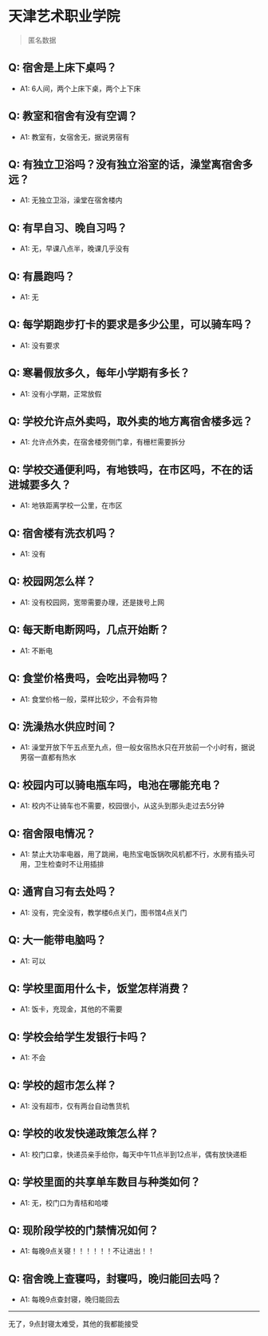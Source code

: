 # 天津艺术职业学院
> 匿名数据
## Q: 宿舍是上床下桌吗？
- A1: 6人间，两个上床下桌，两个上下床
## Q: 教室和宿舍有没有空调？
- A1: 教室有，女宿舍无，据说男宿有
## Q: 有独立卫浴吗？没有独立浴室的话，澡堂离宿舍多远？
- A1: 无独立卫浴，澡堂在宿舍楼内
## Q: 有早自习、晚自习吗？
- A1: 无，早课八点半，晚课几乎没有
## Q: 有晨跑吗？
- A1: 无
## Q: 每学期跑步打卡的要求是多少公里，可以骑车吗？
- A1: 没有要求
## Q: 寒暑假放多久，每年小学期有多长？
- A1: 没有小学期，正常放假
## Q: 学校允许点外卖吗，取外卖的地方离宿舍楼多远？
- A1: 允许点外卖，在宿舍楼旁侧门拿，有栅栏需要拆分
## Q: 学校交通便利吗，有地铁吗，在市区吗，不在的话进城要多久？
- A1: 地铁距离学校一公里，在市区
## Q: 宿舍楼有洗衣机吗？
- A1: 没有
## Q: 校园网怎么样？
- A1: 没有校园网，宽带需要办理，还是拨号上网
## Q: 每天断电断网吗，几点开始断？
- A1: 不断电
## Q: 食堂价格贵吗，会吃出异物吗？
- A1: 食堂价格一般，菜样比较少，不会有异物
## Q: 洗澡热水供应时间？
- A1: 澡堂开放下午五点至九点，但一般女宿热水只在开放前一个小时有，据说男宿一直都有热水
## Q: 校园内可以骑电瓶车吗，电池在哪能充电？
- A1: 校内不让骑车也不需要，校园很小，从这头到那头走过去5分钟
## Q: 宿舍限电情况？
- A1: 禁止大功率电器，用了跳闸，电热宝电饭锅吹风机都不行，水房有插头可用，卫生检查时不让用插排
## Q: 通宵自习有去处吗？
- A1: 没有，完全没有，教学楼6点关门，图书馆4点关门
## Q: 大一能带电脑吗？
- A1: 可以
## Q: 学校里面用什么卡，饭堂怎样消费？
- A1: 饭卡，充现金，其他的不需要
## Q: 学校会给学生发银行卡吗？
- A1: 不会
## Q: 学校的超市怎么样？
- A1: 没有超市，仅有两台自动售货机
## Q: 学校的收发快递政策怎么样？
- A1: 校门口拿，快递员亲手给你，每天中午11点半到12点半，偶有放快递柜
## Q: 学校里面的共享单车数目与种类如何？
- A1: 无，校门口为青桔和哈喽
## Q: 现阶段学校的门禁情况如何？
- A1: 每晚9点关寝！！！！！！不让进出！！
## Q: 宿舍晚上查寝吗，封寝吗，晚归能回去吗？
- A1: 每晚9点查封寝，晚归能回去
***
无了，9点封寝太难受，其他的我都能接受